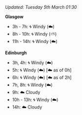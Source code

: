 *Updated: Tuesday 5th March 01:30*

**Glasgow**

* 3h - 7h: :cyclone: Windy (:cloud:)
* 8h - 10h: :cyclone: Windy (:partly_sunny:)
* 11h - 14h: :cyclone: Windy (:cloud:)

**Edinburgh**

* 3h, 4h: :cyclone: Windy (:cloud:)
* 5h: :cyclone: Windy (:cloud:) [:cloud: as of 0h]
* 6h: :cyclone: Windy (:cloud:) [:cloud: as of 2h]
* 7h, 8h: :cyclone: Windy (:cloud:)
* 9h: :cloud: Cloudy
* 10h - 13h: :cyclone: Windy (:cloud:)
* 14h: :cloud: Cloudy
